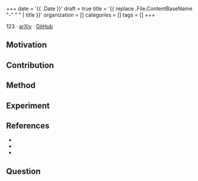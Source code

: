 +++
date = '{{ .Date }}'
draft = true
title = '{{ replace .File.ContentBaseName "-" " " | title }}'
organization = []
categories = []
tags = []
+++

123 &middot; [arXiv]() &middot; [GitHub]()

## Motivation


## Contribution


## Method


## Experiment


## References
- 
- 
- 

## Question
